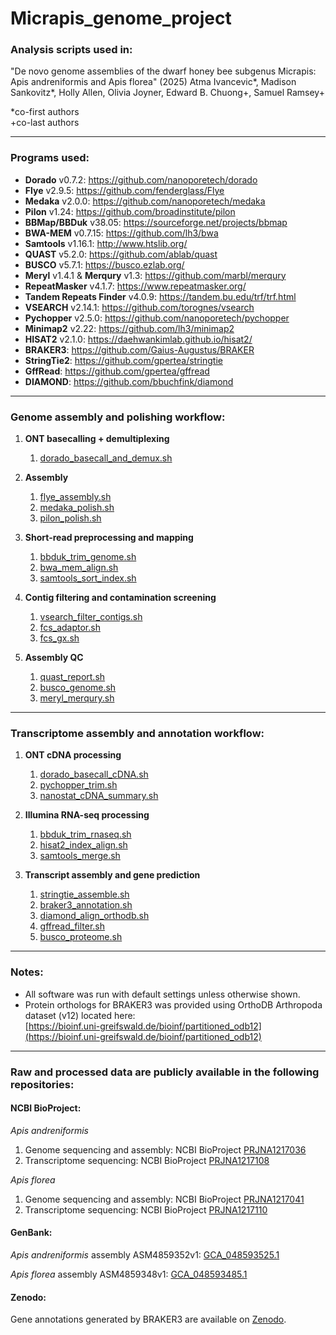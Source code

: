 # Micrapis_genome_project

### Analysis scripts used in:
"De novo genome assemblies of the dwarf honey bee subgenus Micrapis: Apis andreniformis and Apis florea" (2025) Atma Ivancevic*, Madison Sankovitz*, Holly Allen, Olivia Joyner, Edward B. Chuong+, Samuel Ramsey+

\*co-first authors  
\+co-last authors

---

### Programs used:

- **Dorado** v0.7.2: https://github.com/nanoporetech/dorado  
- **Flye** v2.9.5: https://github.com/fenderglass/Flye  
- **Medaka** v2.0.0: https://github.com/nanoporetech/medaka  
- **Pilon** v1.24: https://github.com/broadinstitute/pilon  
- **BBMap/BBDuk** v38.05: https://sourceforge.net/projects/bbmap  
- **BWA-MEM** v0.7.15: https://github.com/lh3/bwa  
- **Samtools** v1.16.1: http://www.htslib.org/  
- **QUAST** v5.2.0: https://github.com/ablab/quast  
- **BUSCO** v5.7.1: https://busco.ezlab.org/  
- **Meryl** v1.4.1 & **Merqury** v1.3: https://github.com/marbl/merqury  
- **RepeatMasker** v4.1.7: https://www.repeatmasker.org/  
- **Tandem Repeats Finder** v4.0.9: https://tandem.bu.edu/trf/trf.html  
- **VSEARCH** v2.14.1: https://github.com/torognes/vsearch  
- **Pychopper** v2.5.0: https://github.com/nanoporetech/pychopper  
- **Minimap2** v2.22: https://github.com/lh3/minimap2  
- **HISAT2** v2.1.0: https://daehwankimlab.github.io/hisat2/  
- **BRAKER3**: https://github.com/Gaius-Augustus/BRAKER  
- **StringTie2**: https://github.com/gpertea/stringtie  
- **GffRead**: https://github.com/gpertea/gffread  
- **DIAMOND**: https://github.com/bbuchfink/diamond  

---

### Genome assembly and polishing workflow:

1. **ONT basecalling + demultiplexing**  
   1) [dorado_basecall_and_demux.sh](genome_assembly/dorado_basecall_and_demux.sh)

2. **Assembly**  
   1) [flye_assembly.sh](genome_assembly/flye_assembly.sh)  
   2) [medaka_polish.sh](genome_assembly/medaka_polish.sh)  
   3) [pilon_polish.sh](genome_assembly/pilon_polish.sh)

3. **Short-read preprocessing and mapping**  
   1) [bbduk_trim_genome.sh](genome_assembly/bbduk_trim_genome.sh)  
   2) [bwa_mem_align.sh](genome_assembly/bwa_mem_align.sh)  
   3) [samtools_sort_index.sh](genome_assembly/samtools_sort_index.sh)

4. **Contig filtering and contamination screening**  
   1) [vsearch_filter_contigs.sh](genome_assembly/vsearch_filter_contigs.sh)  
   2) [fcs_adaptor.sh](genome_assembly/fcs_adaptor.sh)  
   3) [fcs_gx.sh](genome_assembly/fcs_gx.sh)

5. **Assembly QC**  
   1) [quast_report.sh](genome_assembly/quast_report.sh)  
   2) [busco_genome.sh](genome_assembly/busco_genome.sh)  
   3) [meryl_merqury.sh](genome_assembly/meryl_merqury.sh)

---

### Transcriptome assembly and annotation workflow:

1. **ONT cDNA processing**  
   1) [dorado_basecall_cDNA.sh](transcriptome_assembly/dorado_basecall_cDNA.sh)  
   2) [pychopper_trim.sh](transcriptome_assembly/pychopper_trim.sh)  
   3) [nanostat_cDNA_summary.sh](transcriptome_assembly/nanostat_cDNA_summary.sh)

2. **Illumina RNA-seq processing**  
   1) [bbduk_trim_rnaseq.sh](transcriptome_assembly/bbduk_trim_rnaseq.sh)  
   2) [hisat2_index_align.sh](transcriptome_assembly/hisat2_index_align.sh)  
   3) [samtools_merge.sh](transcriptome_assembly/samtools_merge.sh)

3. **Transcript assembly and gene prediction**  
   1) [stringtie_assemble.sh](transcriptome_assembly/stringtie_assemble.sh)  
   2) [braker3_annotation.sh](transcriptome_assembly/braker3_annotation.sh)  
   3) [diamond_align_orthodb.sh](transcriptome_assembly/diamond_align_orthodb.sh)  
   4) [gffread_filter.sh](transcriptome_assembly/gffread_filter.sh)  
   5) [busco_proteome.sh](transcriptome_assembly/busco_proteome.sh)

---

### Notes:

- All software was run with default settings unless otherwise shown.  
- Protein orthologs for BRAKER3 was provided using OrthoDB Arthropoda dataset (v12) located here:  
  [https://bioinf.uni-greifswald.de/bioinf/partitioned_odb12](https://bioinf.uni-greifswald.de/bioinf/partitioned_odb12)

---

### Raw and processed data are publicly available in the following repositories:

#### NCBI BioProject:
_Apis andreniformis_
1. Genome sequencing and assembly: NCBI BioProject [PRJNA1217036](https://www.ncbi.nlm.nih.gov/bioproject/?term=PRJNA1217036)
2. Transcriptome sequencing: NCBI BioProject [PRJNA1217108](https://www.ncbi.nlm.nih.gov/bioproject/?term=PRJNA1217108)

_Apis florea_
1. Genome sequencing and assembly: NCBI BioProject [PRJNA1217041](https://www.ncbi.nlm.nih.gov/bioproject/?term=PRJNA1217041)
2. Transcriptome sequencing: NCBI BioProject [PRJNA1217110](https://www.ncbi.nlm.nih.gov/bioproject/?term=PRJNA1217110)

#### GenBank:
_Apis andreniformis_ assembly ASM4859352v1: [GCA_048593525.1](https://www.ncbi.nlm.nih.gov/datasets/genome/GCA_048593525.1/)

_Apis florea_ assembly ASM4859348v1: [GCA_048593485.1](https://www.ncbi.nlm.nih.gov/datasets/genome/GCA_048593485.1/)

#### Zenodo:
Gene annotations generated by BRAKER3 are available on [Zenodo](https://doi.org/10.5281/zenodo.15048194).
